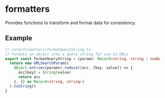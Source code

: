 # formatters

Provides functions to transform and format data for consistency.

## Example

```ts
// core/formatters/formatQueryString.ts
// Formats an object into a query string for use in URLs
export const formatQueryString = (params: Record<string, string | number | boolean>) => {
  return new URLSearchParams(
    Object.entries(params).reduce((acc, [key, value]) => {
      acc[key] = String(value)
      return acc
    }, {} as Record<string, string>)
  ).toString()
}
```

